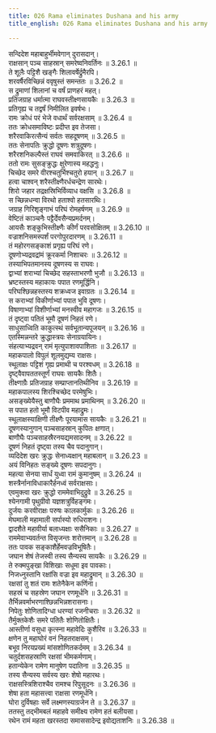 ```yaml
---
title: 026 Rama eliminates Dushana and his army
title_english: 026 Rama eliminates Dushana and his army

---
```

<div class="audioEmbed"  caption="श्रीराम-हरिसीताराममूर्ति-घनपाठिभ्यां वचनम्" src="https://archive.org/download/Ramayana-recitation-Sriram-harisItArAmamUrti-Ghanapaati-v2/Kanda_3/Kanda_3_ARK-026-Dooshana_Vadhaha.mp3"></div>

सन्दिदेश महाबाहुर्भीमवेगान् दुरासदान्।  
राक्षसान् पञ्च साहस्रान् समरेष्वनिवर्तिनः ॥ 3.26.1 ॥   
ते शूलैः पट्टिशै खङ्गैः शिलावर्षेर्द्रुमैरपि।  
शरवर्षैरविच्छिन्नं ववृषुस्तं समन्ततः ॥ 3.26.2 ॥   
स द्रुमाणां शिलानां च वर्षं प्राणहरं महत्।  
प्रतिजग्राह धर्मात्मा राघवस्तीक्ष्णसायकैः ॥ 3.26.3 ॥   
प्रतिगृह्य च तद्वर्षं निमीलित इवर्षभः।  
रामः क्रोधं परं भेजे वधार्थं सर्वरक्षसाम् ॥ 3.26.4 ॥   
ततः क्रोधसमाविष्टः प्रदीप्त इव तेजसा।  
शरैरवाकिरत्सैन्यं सर्वतः सहदूषणम् ॥ 3.26.5 ॥   
ततः सेनापतिः क्रुद्धो दूषणः शत्रुदूषणः।  
शरैरशनिकल्पैस्तं राघवं समवाकिरत् ॥ 3.26.6 ॥   
ततो रामः सुसङ्क्रुद्धः क्षुरेणास्य महद्धनुः।  
चिच्छेद समरे वीरश्चतुर्भिश्चतुरो हयान् ॥ 3.26.7 ॥   
हत्वा चाश्वन् शरैस्तीक्ष्णैरर्धचन्द्रेण सारथेः।  
शिरो जहार तद्रक्षस्रिभिर्विव्याध वक्षसि ॥ 3.26.8 ॥   
स च्छिन्नधन्वा विरथो हताश्वो हतसारथिः।  
जग्राह गिरिशृङ्गाभं परिघं रोमहर्षणम् ॥ 3.26.9 ॥   
वेष्टितं काञ्चनैः पट्टैर्देवसैन्यप्रमर्दनम्।  
आयसैः शङ्कुभिस्तीक्ष्णैः कीर्णं परवसोक्षितम् ॥ 3.26.10 ॥   
वज्राशनिसमस्पर्शं परगोपुरदारणम् ॥ 3.26.11 ॥   
तं महोरगसङ्काशं प्रगृह्य परिघं रणे।  
दूषणोभ्यद्रवद्रांमं क्रूरकर्मा निशाचरः ॥ 3.26.12 ॥   
तस्याभिपतमानस्य दूषणस्य स राघवः।  
द्वाभ्यां शराभ्यां चिच्छेद सहस्ताभरणौ भुजौ ॥ 3.26.13 ॥   
भ्रष्टस्तस्य महाकायः पपात रणमूर्द्धिनि।  
परिघश्छिन्नहस्तस्य शक्रध्वज इवाग्रतः ॥ 3.26.14 ॥   
स कराभ्यां विकीर्णाभ्यां पपात भुवि दूषणः।  
विषाणाभ्यां विशीर्णाभ्यां मनस्वीव महागजः ॥ 3.26.15 ॥   
तं दृष्ट्वा पतितं भूमौ दूषणं निहतं रणे।  
साधुसाध्विति काकुत्स्थं सर्वभूतान्यपूजयन् ॥ 3.26.16 ॥   
एतस्मिन्नन्तरे क्रुद्धास्त्रयः सेनाग्रयायिनः।  
संहत्याभ्यद्रवन् रामं मृत्युपाशावपाशिताः ॥ 3.26.17 ॥   
महाकपालो विपुलं शूलमुद्यम्य राक्षसः।  
स्थूलाक्षः पट्टिशं गृह्य प्रमाथी च परश्वधम् ॥ 3.26.18 ॥   
दृष्ट्वैवापततस्तूर्णं राघवः सायकैः शितैः।  
तीक्ष्णाग्रैः प्रतिजग्राह सम्प्राप्तानतिथीनिव ॥ 3.26.19 ॥   
महाकपालस्य शिरश्चिच्छेद परमेषुभिः।  
असङ्ख्येयैस्तु बाणौघैः प्रममाथ प्रमाथिनम् ॥ 3.26.20 ॥   
स पपात हतो भूमौ विटपीव महाद्रुमः।  
स्थूलाक्षस्याक्षिणी तीक्ष्णैः पूरयामास सायकैः ॥ 3.26.21 ॥   
दूषणस्यानुगान् पञ्चसाहस्रान् कुपितः क्षणात्।  
बाणौघैः पञ्चसाहस्रैरनयद्यमसादनम् ॥ 3.26.22 ॥   
दूषणं निहतं दृष्ट्वा तस्य चैव पदानुगान्।  
व्यदिदेश खरः क्रुद्धः सेनाध्यक्षान् महाबलान् ॥ 3.26.23 ॥   
अयं विनिहतः सङ्ख्ये दूषणः सपदानुगः।  
महत्या सेनया सार्धं युध्वा रामं कुमानुषम् ॥ 3.26.24 ॥   
शस्त्रैर्नानाविधाकारैर्हनध्वं सर्वराक्षसाः।  
एवमुक्त्वा खरः क्रुद्धो राममेवाभिदुद्रुवे ॥ 3.26.25 ॥   
श्येनगामी पृथुग्रीवो यज्ञशत्रुर्विहङ्गमः।  
दुर्जयः करवीराक्षः परुषः कालकार्मुकः ॥ 3.26.26 ॥   
मेघमाली महामाली सर्पास्यो रुधिराशनः।  
द्वादशैते महावीर्या बलाध्यक्षाः ससैनिकाः ॥ 3.26.27 ॥   
राममेवाभ्यवर्तन्त विसृजन्तः शरोत्तमान् ॥ 3.26.28 ॥   
ततः पावक सङ्काशैर्हेमवज्रविभूषितैः।  
जघान शेषं तेजस्वी तस्य सैन्यस्य सायकैः ॥ 3.26.29 ॥   
ते रुक्मपुङ्खा विशिखाः सधूमा इव पावकाः।  
निजध्नुस्तानि रक्षांसि वज्रा इव महाद्रुमान् ॥ 3.26.30 ॥   
रक्षसां तु शतं रामः शतेनैकेन कर्णिना।  
सहस्रं च सहस्रेण जघान रणमूर्धनि ॥ 3.26.31 ॥   
तैर्भिन्नवर्माभरणाश्छिन्नभिन्नशरासनाः।  
निपेतुः शोणितादिग्धा धरण्यां रजनीचराः ॥ 3.26.32 ॥   
तैर्मुक्तकेशैः समरे पतितैः शोणितोक्षितैः।  
आस्तीर्णा वसुधा कृत्स्ना महावेदिः कुशैरिव ॥ 3.26.33 ॥   
क्षणेन तु महाघोरं वनं निहतराक्षसम्।  
बभूव निरयप्रख्यं मांसशोणितकर्दमम् ॥ 3.26.34 ॥   
चतुर्दशसहस्राणि रक्षसां भीमकर्मणाम्।  
हतान्येकेन रामेण मानुषेण पदातिना ॥ 3.26.35 ॥   
तस्य सैन्यस्य सर्वस्य खरः शेषो महारथः।  
राक्षसस्त्रिशिराश्चैव रामश्च रिपुसूदनः ॥ 3.26.36 ॥   
शेषा हता महासत्त्वा राक्षसा रणमूर्धनि।  
घोरा दुर्विषहाः सर्वे लक्ष्मणस्याग्रजेन ते ॥ 3.26.37 ॥   
ततस्तु तद्भीमबलं महाहवे समीक्ष्य रामेण हतं बलीयसा।  
रथेन रामं महता खरस्तदा समाससादेन्द्र इवोद्यताशनिः ॥ 3.26.38 ॥   